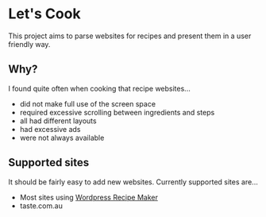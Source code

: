 # Let's Cook

This project aims to parse websites for recipes and present them in a user friendly way.


## Why?
I found quite often when cooking that recipe websites...
 - did not make full use of the screen space
 - required excessive scrolling between ingredients and steps
 - all had different layouts
 - had excessive ads
 - were not always available


## Supported sites
It should be fairly easy to add new websites. Currently supported sites are...
 - Most sites using [Wordpress Recipe Maker](https://wordpress.org/plugins/wp-recipe-maker/)
 - taste.com.au

